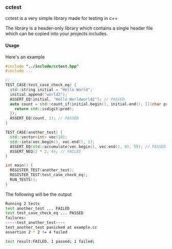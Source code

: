 ### cctest
cctest is a very simple library made for testing in c++

The library is a header-only library which contains a single header file which can be copied into your projects includes.

#### Usage
Here's an example
```cc
#include "../include/cctest.hpp"
#include ...

// ...
TEST_CASE(test_case_check_eq) {
  std::string initial = "Hello World";
  initial.append("world2");
  ASSERT_EQ(initial, "Hello Worldworld2"); // PASSED
  auto count = std::count_if(initial.begin(), initial.end(), [](char pred) {
    return std::isdigit(pred);
  });  
  ASSERT_EQ(count, 1); // PASSED
}

TEST_CASE(another_test) {
  std::vector<int> vec(10);
  std::iota(vec.begin(), vec.end(), 1);
  ASSERT_EQ(std::accumulate(vec.begin(), vec.end(), 0), 55); // PASSED
  ASSERT_NEQ(2 * 2, 4); // FAILED
}

int main() {
  REGISTER_TEST(another_test);
  REGISTER_TEST(test_case_check_eq);
  RUN_TESTS();
}
```

The following will be the output
```sh
Running 2 tests
test another_test ... FAILED
test test_case_check_eq ... PASSED
failures:
-----test_another_test----
test_another_test panicked at example.cc
assertion 2 * 2 != 4 failed

test result:FAILED. 1 passed; 1 failed;
```
